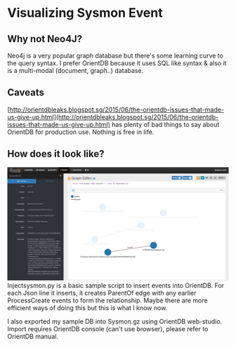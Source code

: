 # Visualizing Sysmon Event

## Why not Neo4J?
Neo4j is a very popular graph database but there's some learning curve to the query syntax. I prefer OrientDB because it uses SQL like syntax & also it is a multi-modal (document, graph..) database.

## Caveats
[http://orientdbleaks.blogspot.sg/2015/06/the-orientdb-issues-that-made-us-give-up.html](http://orientdbleaks.blogspot.sg/2015/06/the-orientdb-issues-that-made-us-give-up.html) has plenty of bad things to say about OrientDB for production use. Nothing is free in life.

## How does it look like?
![](samplegraph.png)
Injectsysmon.py is a basic sample script to insert events into OrientDB. For each Json line it inserts, it creates ParentOf edge with any earlier ProcessCreate events to form the relationship. Maybe there are more efficient ways of doing this but this is what I know now.

I also exported my sample DB into Sysmon.gz using OrientDB web-studio. Import requires OrientDB console (can't use browser), please refer to OrientDB manual.